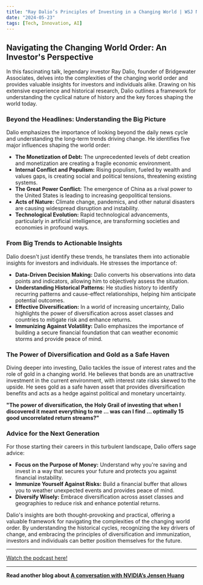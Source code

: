 ```yaml
---
title: "Ray Dalio’s Principles of Investing in a Changing World | WSJ News"
date: "2024-05-23"
tags: [Tech, Innovation, AI]
---
```


## Navigating the Changing World Order: An Investor's Perspective

In this fascinating talk, legendary investor Ray Dalio, founder of Bridgewater Associates, delves into the complexities of the changing world order and provides valuable insights for investors and individuals alike. Drawing on his extensive experience and historical research, Dalio outlines a framework for understanding the cyclical nature of history and the key forces shaping the world today.

### Beyond the Headlines: Understanding the Big Picture

Dalio emphasizes the importance of looking beyond the daily news cycle and understanding the long-term trends driving change. He identifies five major influences shaping the world order:

* **The Monetization of Debt:** The unprecedented levels of debt creation and monetization are creating a fragile economic environment.
* **Internal Conflict and Populism:** Rising populism, fueled by wealth and values gaps, is creating social and political tensions, threatening existing systems.
* **The Great Power Conflict:** The emergence of China as a rival power to the United States is leading to increasing geopolitical tensions.
* **Acts of Nature:** Climate change, pandemics, and other natural disasters are causing widespread disruption and instability.
* **Technological Evolution:** Rapid technological advancements, particularly in artificial intelligence, are transforming societies and economies in profound ways.

### From Big Trends to Actionable Insights

Dalio doesn't just identify these trends, he translates them into actionable insights for investors and individuals. He stresses the importance of:

* **Data-Driven Decision Making:** Dalio converts his observations into data points and indicators, allowing him to objectively assess the situation.
* **Understanding Historical Patterns:** He studies history to identify recurring patterns and cause-effect relationships, helping him anticipate potential outcomes.
* **Effective Diversification:** In a world of increasing uncertainty, Dalio highlights the power of diversification across asset classes and countries to mitigate risk and enhance returns.
* **Immunizing Against Volatility:** Dalio emphasizes the importance of building a secure financial foundation that can weather economic storms and provide peace of mind.

### The Power of Diversification and Gold as a Safe Haven

Diving deeper into investing, Dalio tackles the issue of interest rates and the role of gold in a changing world. He believes that bonds are an unattractive investment in the current environment, with interest rate risks skewed to the upside. He sees gold as a safe haven asset that provides diversification benefits and acts as a hedge against political and monetary uncertainty. 

**"The power of diversification, the Holy Grail of investing that when I discovered it meant everything to me ... was can I find ... optimally 15 good uncorrelated return streams?"**

### Advice for the Next Generation

For those starting their careers in this turbulent landscape, Dalio offers sage advice:

* **Focus on the Purpose of Money:** Understand why you're saving and invest in a way that secures your future and protects you against financial instability.
* **Immunize Yourself Against Risks:** Build a financial buffer that allows you to weather unexpected events and provides peace of mind.
* **Diversify Wisely:**  Embrace diversification across asset classes and geographies to reduce risk and enhance potential returns.

Dalio's insights are both thought-provoking and practical, offering a valuable framework for navigating the complexities of the changing world order. By understanding the historical cycles, recognizing the key drivers of change, and embracing the principles of diversification and immunization, investors and individuals can better position themselves for the future.

---

<a href="https://youtube.com/watch?v=o5NQvY4eK8g" target="_blank">Watch the podcast here!</a>


---

**Read another blog about [A conversation with NVIDIA’s Jensen Huang](./20240521-jensenhuang-stripe)**